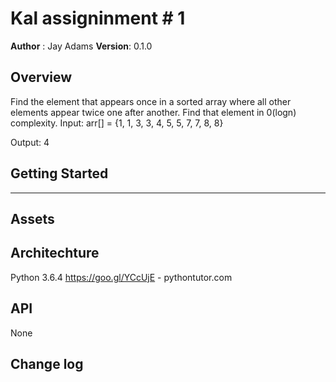 # Kal assigninment # 1
**Author** : Jay Adams
**Version**: 0.1.0

## Overview
Find the element that appears once in a sorted array where all other elements appear twice one after another. Find that element in 0(logn) complexity.
Input:   arr[] = {1, 1, 3, 3, 4, 5, 5, 7, 7, 8, 8}

Output:  4      



## Getting Started
---------------


## Assets




## Architechture
Python 3.6.4
https://goo.gl/YCcUjE - pythontutor.com



## API
None

## Change log

